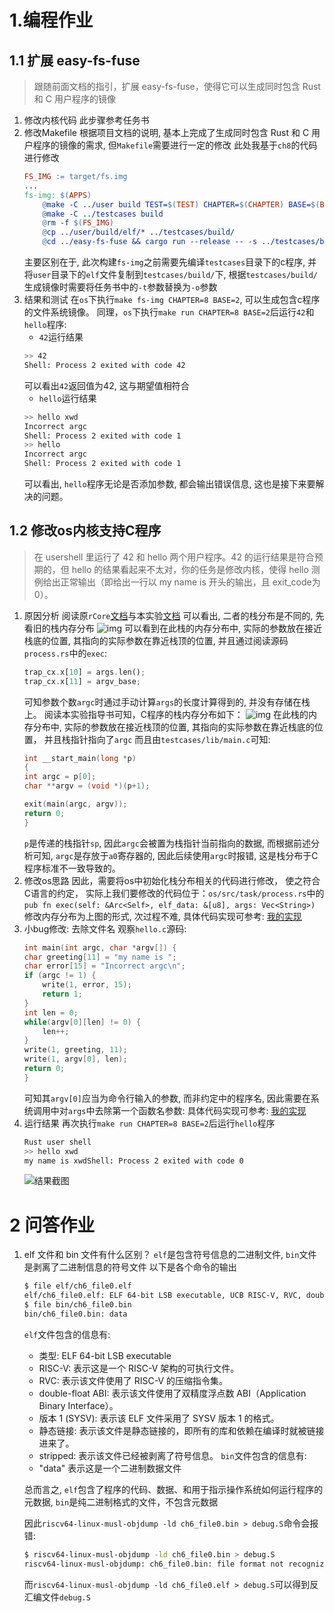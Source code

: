 # 1.编程作业
## 1.1 扩展 easy-fs-fuse
> 跟随前面文档的指引，扩展 easy-fs-fuse，使得它可以生成同时包含 Rust 和 C 用户程序的镜像
1. 修改内核代码
   此步骤参考任务书
2. 修改Makefile
   根据项目文档的说明, 基本上完成了生成同时包含 Rust 和 C 用户程序的镜像的需求, 但`Makefile`需要进行一定的修改
   此处我基于`ch8`的代码进行修改
    ```Makefile
    FS_IMG := target/fs.img
    ...
    fs-img: $(APPS)
        @make -C ../user build TEST=$(TEST) CHAPTER=$(CHAPTER) BASE=$(BASE)
        @make -C ../testcases build
        @rm -f $(FS_IMG)
        @cp ../user/build/elf/* ../testcases/build/
        @cd ../easy-fs-fuse && cargo run --release -- -s ../testcases/build -o ../os/$(FS_IMG)
    ```
    主要区别在于, 此次构建`fs-img`之前需要先编译`testcases`目录下的c程序, 并将`user`目录下的`elf`文件复制到`testcases/build/`下, 根据`testcases/build/`生成镜像时需要将任务书中的`-t`参数替换为`-o`参数
3. 结果和测试
   在`os`下执行`make fs-img CHAPTER=8 BASE=2`, 可以生成包含c程序的文件系统镜像。
   同理，`os`下执行`make run CHAPTER=8 BASE=2`后运行`42`和`hello`程序:
   - `42`运行结果
    ```bash
    >> 42
    Shell: Process 2 exited with code 42
    ```
    可以看出`42`返回值为42, 这与期望值相符合
   - `hello`运行结果
    ```bash
    >> hello xwd
    Incorrect argc
    Shell: Process 2 exited with code 1
    >> hello
    Incorrect argc
    Shell: Process 2 exited with code 1
    ```
    可以看出, `hello`程序无论是否添加参数, 都会输出错误信息, 这也是接下来要解决的问题。
## 1.2 修改os内核支持C程序
> 在 usershell 里运行了 42 和 hello 两个用户程序。42 的运行结果是符合预期的，但 hello 的结果看起来不太对，你的任务是修改内核，使得 hello 测例给出正常输出（即给出一行以 my name is 开头的输出，且 exit_code为0）。
1. 原因分析
   阅读原`rCore`[文档](http://learningos.cn/rCore-Tutorial-Guide-2023A/chapter7/2cmdargs-and-redirection.html)与本实验[文档](https://scpointer.github.io/rcore2oscomp/docs/lab1/clib.html)
   可以看出, 二者的栈分布是不同的, 先看旧的栈内存分布
   ![img](./img/旧栈内存分布.png)
   可以看到在此栈的内存分布中, 实际的参数放在接近栈底的位置, 其指向的实际参数在靠近栈顶的位置, 并且通过阅读源码`process.rs`中的`exec`:
    ```rust
    trap_cx.x[10] = args.len();
    trap_cx.x[11] = argv_base;
    ```
    可知参数个数`argc`时通过手动计算`args`的长度计算得到的, 并没有存储在栈上。
    阅读本实验指导书可知，C程序的栈内存分布如下：
   ![img](./img/新栈内存分布.png)
   在此栈的内存分布中, 实际的参数放在接近栈顶的位置, 其指向的实际参数在靠近栈底的位置， 并且栈指针指向了`argc`
   而且由`testcases/lib/main.c`可知:
    ```C
    int __start_main(long *p)
    {
    int argc = p[0];
    char **argv = (void *)(p+1);

    exit(main(argc, argv));
    return 0;
    }
    ```
    `p`是传递的栈指针`sp`, 因此`argc`会被置为栈指针当前指向的数据, 而根据前述分析可知, `argc`是存放于`a0`寄存器的, 因此后续使用`argc`时报错, 这是栈分布于C程序标准不一致导致的。
2. 修改os思路
   因此，需要将os中初始化栈分布相关的代码进行修改， 使之符合C语言的约定， 实际上我们要修改的代码位于：`os/src/task/process.rs`中的`pub fn exec(self: &Arc<Self>, elf_data: &[u8], args: Vec<String>)`
   修改内存分布为上图的形式, 次过程不难, 具体代码实现可参考: [我的实现](../os/src/task/process.rs#L184)
3. 小bug修改: 去除文件名
   观察`hello.c`源码:
    ```c
    int main(int argc, char *argv[]) {
    char greeting[11] = "my name is ";
    char error[15] = "Incorrect argc\n";
    if (argc != 1) {
        write(1, error, 15);
        return 1;
    }
    int len = 0;
    while(argv[0][len] != 0) {
        len++;
    }
    write(1, greeting, 11);
    write(1, argv[0], len);
    return 0;
    }
    ```
    可知其`argv[0]`应当为命令行输入的参数, 而非约定中的程序名, 因此需要在系统调用中对`args`中去除第一个函数名参数:
    具体代码实现可参考: [我的实现](../os/src/syscall/process.rs#L74)
4. 运行结果
   再次执行`make run CHAPTER=8 BASE=2`后运行`hello`程序
    ```bash
    Rust user shell
    >> hello xwd
    my name is xwdShell: Process 2 exited with code 0
    ```
    ![结果截图](./img/lab1-result.png)

# 2 问答作业
1. elf 文件和 bin 文件有什么区别？
   `elf`是包含符号信息的二进制文件, `bin`文件是剥离了二进制信息的符号文件
   以下是各个命令的输出
    ```bash
    $ file elf/ch6_file0.elf
    elf/ch6_file0.elf: ELF 64-bit LSB executable, UCB RISC-V, RVC, double-float ABI, version 1 (SYSV), statically linked, stripped
    $ file bin/ch6_file0.bin
    bin/ch6_file0.bin: data
    ```
    `elf`文件包含的信息有:
      - 类型: ELF 64-bit LSB executable
      - RISC-V: 表示这是一个 RISC-V 架构的可执行文件。
      - RVC: 表示该文件使用了 RISC-V 的压缩指令集。
      - double-float ABI: 表示该文件使用了双精度浮点数 ABI（Application Binary Interface）。
      - 版本 1 (SYSV): 表示该 ELF 文件采用了 SYSV 版本 1 的格式。
      - 静态链接: 表示该文件是静态链接的，即所有的库和依赖在编译时就被链接进来了。
      - stripped: 表示该文件已经被剥离了符号信息。
    `bin`文件包含的信息有:
      - "data" 表示这是一个二进制数据文件

    总而言之, `elf`包含了程序的代码、数据、和用于指示操作系统如何运行程序的元数据, `bin`是纯二进制格式的文件，不包含元数据

    因此`riscv64-linux-musl-objdump -ld ch6_file0.bin > debug.S`命令会报错:
    ```bash
    $ riscv64-linux-musl-objdump -ld ch6_file0.bin > debug.S
    riscv64-linux-musl-objdump: ch6_file0.bin: file format not recognized
    ```
    而`riscv64-linux-musl-objdump -ld ch6_file0.elf > debug.S`可以得到反汇编文件`debug.S`